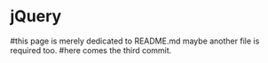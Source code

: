 # jQuery
#this page is merely dedicated to README.md
maybe another file is required too.
#here comes the third commit.
